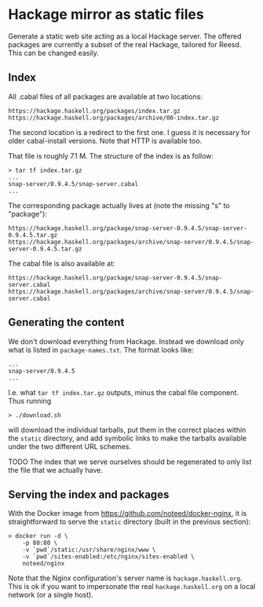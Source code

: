 # Hackage mirror as static files

Generate a static web site acting as a local Hackage server. The offered
packages are currently a subset of the real Hackage, tailored for Reesd. This
can be changed easily.

## Index

All .cabal files of all packages are available at two locations:

    https://hackage.haskell.org/packages/index.tar.gz
    https://hackage.haskell.org/packages/archive/00-index.tar.gz

The second location is a redirect to the first one. I guess it is necessary for
older cabal-install versions. Note that HTTP is available too.

That file is roughly 7.1 M. The structure of the index is as follow:

    > tar tf index.tar.gz
    ...
    snap-server/0.9.4.5/snap-server.cabal
    ...

The corresponding package actually lives at (note the missing "s" to
"package"):

    https://hackage.haskell.org/package/snap-server-0.9.4.5/snap-server-0.9.4.5.tar.gz
    https://hackage.haskell.org/packages/archive/snap-server/0.9.4.5/snap-server-0.9.4.5.tar.gz

The cabal file is also available at:

    https://hackage.haskell.org/package/snap-server-0.9.4.5/snap-server.cabal
    https://hackage.haskell.org/packages/archive/snap-server/0.9.4.5/snap-server.cabal

## Generating the content

We don't download everything from Hackage. Instead we download only what is
listed in `package-names.txt`. The format looks like:

    ...
    snap-server/0.9.4.5
    ...

I.e. what `tar tf index.tar.gz` outputs, minus the cabal file component. Thus
running

    > ./download.sh

will download the individual tarballs, put them in the correct places within
the `static` directory, and add symbolic links to make the tarballs available
under the two different URL schemes.

TODO The index that we serve ourselves should be regenerated to only list the
file that we actually have.

## Serving the index and packages

With the Docker image from https://github.com/noteed/docker-nginx, it is
straightforward to serve the `static` directory (built in the previous
section):

    > docker run -d \
        -p 80:80 \
        -v `pwd`/static:/usr/share/nginx/www \
        -v `pwd`/sites-enabled:/etc/nginx/sites-enabled \
        noteed/nginx

Note that the Nginx configuration's server name is `hackage.haskell.org`. This
is ok if you want to impersonate the real `hackage.haskell.org` on a local
network (or a single host).

